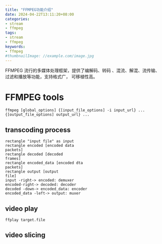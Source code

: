 ```yaml
---
title: "FFMPEG功能介绍"
date: 2024-04-22T13:11:20+08:00
categories:
- stream
- ffmpeg
tags:
- stream
- ffmpeg
keywords:
- ffmpeg
#thumbnailImage: //example.com/image.jpg
---
```

FFMPEG 流行的多媒体处理框架，提供了编解码、转码 、混流、解混、流传输、过滤和播放等功能，支持格式广， 可移植性高。 


<!--more-->

# FFMPEG tools

```
ffmpeg [global_options] {[input_file_options] -i input_url} ... {[output_file_options] output_url} ...
```

## transcoding process

```plantuml
rectangle "input file" as input
rectangle encoded [encoded data
packets]
rectangle decoded [decoded
frames]
rectangle encoded_data [encoded dta
packets]
rectangle output [output 
file]
input -right-> encoded: demuxer
encoded-right-> decoded: decoder
decoded -down-> encoded_data: encoder
encoded_data -left-> output: muxer

```

## video play
```
ffplay target.file
```

## video slicing



